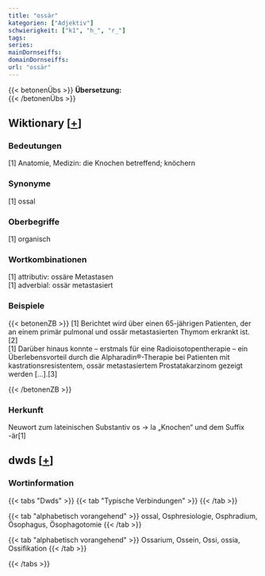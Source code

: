 ```yaml
---
title: "ossär"
kategorien: ["Adjektiv"]
schwierigkeit: ["k1", "h_", "r_"]
tags:
series:
mainDornseiffs:
domainDornseiffs:
url: "ossär"
---
```


{{< betonenÜbs >}}
**Übersetzung:**  
{{< /betonenÜbs >}}

## Wiktionary [[+](https://de.wiktionary.org/wiki/ossär)]

### Bedeutungen
[1] Anatomie, Medizin: die Knochen betreffend; knöchern  

### Synonyme
[1] ossal  

### Oberbegriffe
[1] organisch  

### Wortkombinationen
[1] attributiv: ossäre Metastasen  
[1] adverbial: ossär metastasiert  

### Beispiele
{{< betonenZB >}}
[1] Berichtet wird über einen 65-jährigen Patienten, der an einem primär pulmonal und ossär metastasierten Thymom erkrankt ist.[2]  
[1] Darüber hinaus konnte – erstmals für eine Radioisotopentherapie – ein Überlebensvorteil durch die Alpharadin®-Therapie bei Patienten mit kastrationsresistentem, ossär metastasiertem Prostatakarzinom gezeigt werden […].[3]  

{{< /betonenZB >}}
### Herkunft
Neuwort zum lateinischen Substantiv os → la „Knochen“ und dem Suffix -är[1]  



## dwds [[+](https://www.dwds.de/wb/ossär)]

### Wortinformation
{{< tabs "Dwds" >}}
{{< tab "Typische Verbindungen" >}}
{{< /tab >}}

{{< tab "alphabetisch vorangehend" >}}
ossal, Osphresiologie, Osphradium, Ösophagus, Ösophagotomie
{{< /tab >}}

{{< tab "alphabetisch vorangehend" >}}
Ossarium, Ossein, Ossi, ossia, Ossifikation
{{< /tab >}}

{{< /tabs >}}

